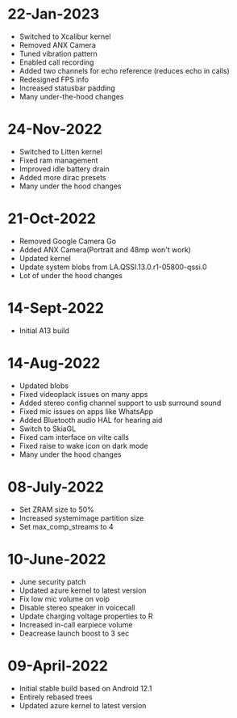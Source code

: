 # 22-Jan-2023
- Switched to Xcalibur kernel
- Removed ANX Camera
- Tuned vibration pattern
- Enabled call recording
- Added two channels for echo reference (reduces echo in calls)
- Redesigned FPS info 
- Increased statusbar padding
- Many under-the-hood changes

# 24-Nov-2022
- Switched to Litten kernel
- Fixed ram management
- Improved idle battery drain
- Added more dirac presets
- Many under the hood changes

# 21-Oct-2022
 - Removed Google Camera Go
 - Added ANX Camera(Portrait and 48mp won't work)
 - Updated kernel
 - Update system blobs from LA.QSSI.13.0.r1-05800-qssi.0
 - Lot of under the hood changes

# 14-Sept-2022
 - Initial A13 build

# 14-Aug-2022
- Updated blobs
 - Fixed videoplack issues on many apps
 - Added stereo config channel support to usb surround sound
 - Fixed mic issues on apps like WhatsApp
 - Added Bluetooth audio HAL for hearing aid
 - Switch to SkiaGL
 - Fixed cam interface on vilte calls
 - Fixed raise to wake icon on dark mode
 - Many under the hood changes

# 08-July-2022
 - Set ZRAM size to 50%
 - Increased systemimage partition size
 - Set max_comp_streams to 4 

# 10-June-2022
 - June security patch
 - Updated azure kernel to latest version
 - Fix low mic volume on voip
 - Disable stereo speaker in voicecall
 - Update charging voltage properties to R
 - Increased in-call earpiece volume
 - Deacrease launch boost to 3 sec

# 09-April-2022
 - Initial stable build based on Android 12.1
 - Entirely rebased trees
 - Updated azure kernel to latest version
